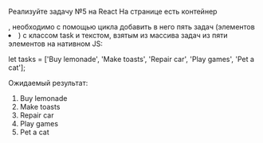 

Реализуйте задачу №5 на React
На странице есть контейнер <ol id="todo-list"></ol>, необходимо с помощью цикла добавить в него пять задач (элементов <li>) с классом task и текстом, взятым из массива задач из пяти элементов на нативном JS: 

let tasks = ['Buy lemonade', 'Make toasts', 'Repair car', 'Play games', 'Pet a cat'];

Ожидаемый результат:

<ol id="todo-list">
	<li class="task">Buy lemonade</li>
	<li class="task">Make toasts</li>
	<li class="task">Repair car</li>
	<li class="task">Play games</li>
	<li class="task">Pet a cat</li>
</ol>


	
